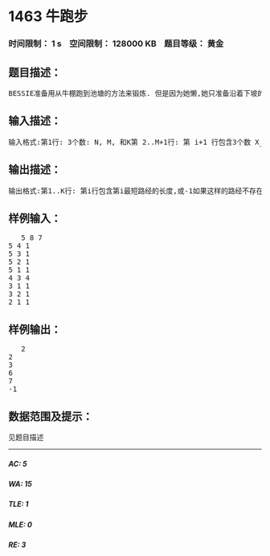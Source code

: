 # 1463 牛跑步   
### 时间限制： 1 s&nbsp;&nbsp;&nbsp;&nbsp;空间限制： 128000 KB&nbsp;&nbsp;&nbsp;&nbsp;题目等级： 黄金  
## 题目描述：  

<pre>
BESSIE准备用从牛棚跑到池塘的方法来锻炼. 但是因为她懒,她只准备沿着下坡的路跑到池塘,然后走回牛棚.BESSIE也不想跑得太远,所以她想走最短的路经. 农场上一共有M (1 <= M <= 10,000)条路,每条路连接两个用1..N(1 <= N <= 1000)标号的地点. 更方便的是,如果X>Y,则地点X的高度大于地点Y的高度. 地点N是BESSIE的牛棚;地点1是池塘.很快, BESSIE厌倦了一直走同一条路.所以她想走不同的路,更明确地讲,她想找出K (1 <= K <= 100)条不同的路经.为了避免过度劳累,她想使这K条路经为最短的K条路经.请帮助BESSIE找出这K条最短路经的长度.你的程序需要读入农场的地图, 一些从X_i到Y_i 的路经和它们的长度(X_i, Y_i, D_i). 所有(X_i, Y_i, D_i)满足(1 <= Y_i < X_i; Y_i < X_i <= N, 1 <= D_i <= 1,000,000).题名: cowjog
</pre>
  
  
## 输入描述：  

<pre>
输入格式:第1行: 3个数: N, M, 和K第 2..M+1行: 第 i+1 行包含3个数 X_i, Y_i, 和 D_i, 表示一条下坡的路.
</pre>
  
  
## 输出描述：  

<pre>
输出格式:第1..K行: 第i行包含第i最短路经的长度,或-1如果这样的路经不存在.如果多条路经有同样的长度,请注意将这些长度逐一列出.
</pre>
  
  
## 样例输入：  

<pre>
   5 8 7
5 4 1
5 3 1
5 2 1
5 1 1
4 3 4
3 1 1
3 2 1
2 1 1
</pre>
  
  
## 样例输出：  

<pre>
   2
2
3
6
7
-1
</pre>
  
  
## 数据范围及提示：  

<pre>
见题目描述
</pre>
  
  
***  

##### AC: 5  
##### WA: 15  
##### TLE: 1  
##### MLE: 0  
##### RE: 3  
